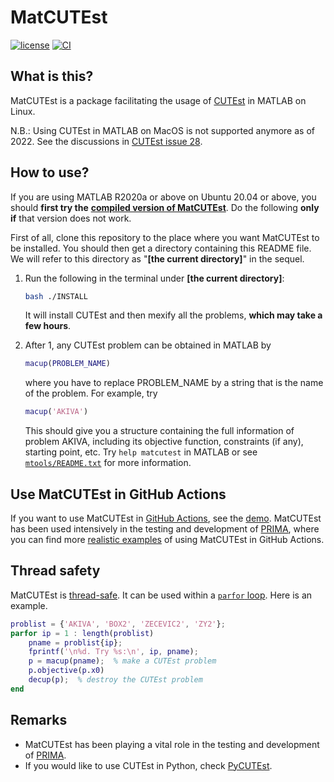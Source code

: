 # MatCUTEst

[![license](https://img.shields.io/badge/license-LGPLv3+-blue)](https://github.com/equipez/matcutest/blob/main/LICENCE.txt)
[![CI](https://github.com/equipez/matcutest/actions/workflows/ci.yml/badge.svg)](https://github.com/equipez/matcutest/actions/workflows/ci.yml)

## What is this?

MatCUTEst is a package facilitating the usage of [CUTEst](https://github.com/ralna/CUTEst) in MATLAB on Linux.

N.B.: Using CUTEst in MATLAB on MacOS is not supported anymore as of 2022. See the discussions in [CUTEst issue 28](https://github.com/ralna/CUTEst/issues/28).


## How to use?

If you are using MATLAB R2020a or above on Ubuntu 20.04 or above, you should **first try the**
[**compiled version of MatCUTEst**](https://github.com/equipez/matcutest_compiled). Do the following
**only if** that version does not work.

First of all, clone this repository to the place where you want MatCUTEst to be installed.
You should then get a directory containing this README file.
We will refer to this directory as "**[the current directory]**" in the sequel.

1. Run the following in the terminal under **[the current directory]**:

    ```bash
    bash ./INSTALL
    ```

   It will install CUTEst and then mexify all the problems, **which may take a few hours**.

2. After 1, any CUTEst problem can be obtained in MATLAB by

   ```matlab
   macup(PROBLEM_NAME)
   ```

   where you have to replace PROBLEM_NAME by a string that is the name
   of the problem. For example, try

   ```matlab
   macup('AKIVA')
   ```

   This should give you a structure containing the full information of
   problem AKIVA, including its objective function, constraints (if any),
   starting point, etc. Try `help matcutest` in MATLAB or see [`mtools/README.txt`](mtools/README.txt)
   for more information.


## Use MatCUTEst in GitHub Actions

If you want to use MatCUTEst in [GitHub Actions](https://docs.github.com/en/actions), see
the [demo](https://github.com/equipez/matcutest_compiled/blob/main/.github/workflows/demo.yml).
MatCUTEst has been used intensively in the testing and development of [PRIMA](http://www.libprima.net),
where you can find more [realistic examples](https://github.com/libprima/prima/blob/main/.github/workflows/verify_large.yml)
of using MatCUTEst in GitHub Actions.


## Thread safety

MatCUTEst is [thread-safe](https://en.wikipedia.org/wiki/Thread_safety). It can be used within
a [`parfor` loop](https://www.mathworks.com/help/parallel-computing/parfor.html). Here is an example.

```matlab
problist = {'AKIVA', 'BOX2', 'ZECEVIC2', 'ZY2'};
parfor ip = 1 : length(problist)
    pname = problist{ip};
    fprintf('\n%d. Try %s:\n', ip, pname);
    p = macup(pname);  % make a CUTEst problem
    p.objective(p.x0)
    decup(p);  % destroy the CUTEst problem
end
```


## Remarks

- MatCUTEst has been playing a vital role in the testing and development of [PRIMA](http://www.libprima.net).
- If you would like to use CUTEst in Python, check [PyCUTEst](https://github.com/jfowkes/pycutest).
